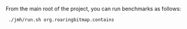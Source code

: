
From the main root of the project, you can run benchmarks as follows:
```
 ./jmh/run.sh org.roaringbitmap.contains
 ```